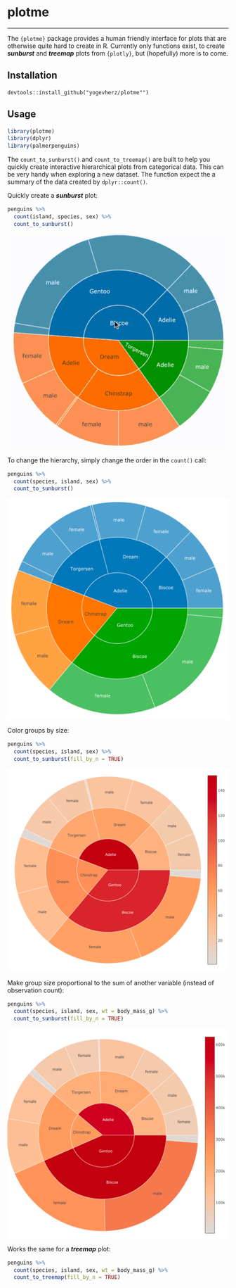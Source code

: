 # plotme

------------------------------------------------------------------------

The `{plotme}` package provides a human friendly interface for plots that are otherwise quite hard to create in R. Currently only functions exist, to create ***sunburst*** and ***treemap*** plots from `{plotly}`, but (hopefully) more is to come.

## Installation

    devtools::install_github("yogevherz/plotme"")

## Usage

``` r
library(plotme)
library(dplyr)
library(palmerpenguins)
```

The `count_to_sunburst()` and `count_to_treemap()` are built to help you quickly create interactive hierarchical plots from categorical data. This can be very handy when exploring a new dataset. The function expect the a summary of the data created by `dplyr::count()`.

Quickly create a ***sunburst*** plot:

``` r
penguins %>% 
  count(island, species, sex) %>% 
  count_to_sunburst()
```

<img src="man/figures/readme.gif" width="510"/>

To change the hierarchy, simply change the order in the `count()` call:

``` r
penguins %>% 
  count(species, island, sex) %>% 
  count_to_sunburst()
```

<img src="man/figures/paste-86908F21.png" width="507"/>

Color groups by size:

``` r
penguins %>% 
  count(species, island, sex) %>% 
  count_to_sunburst(fill_by_n = TRUE)
```

<img src="man/figures/paste-9883B116.png" width="582"/>

Make group size proportional to the sum of another variable (instead of observation count):

``` r
penguins %>% 
  count(species, island, sex, wt = body_mass_g) %>% 
  count_to_sunburst(fill_by_n = TRUE)
```

<img src="man/figures/paste-E2F67398.png" width="586"/>

Works the same for a ***treemap*** plot:

``` r
penguins %>% 
  count(species, island, sex, wt = body_mass_g) %>% 
  count_to_treemap(fill_by_n = TRUE)
```


